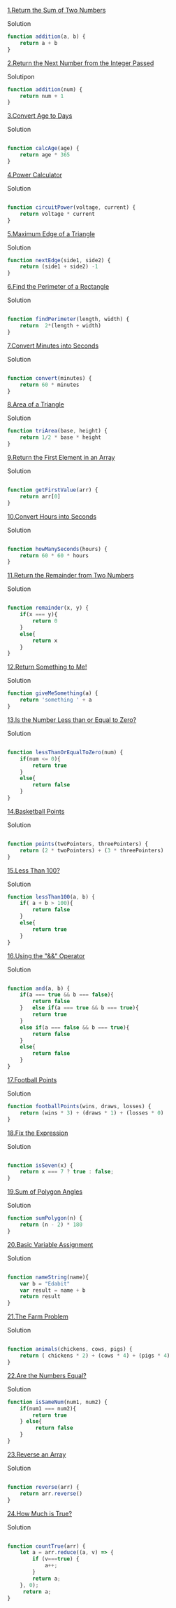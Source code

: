 [1.Return the Sum of Two Numbers](https://edabit.com/challenge/3LpBLgNRyaHMvNb4j)

Solution

```js
function addition(a, b) {
	return a + b
}
```

[2.Return the Next Number from the Integer Passed](https://edabit.com/challenge/NAQhEoxbofPidLxm9)

Solutipon

```js
function addition(num) {
	return num + 1
}
```

[3.Convert Age to Days](https://edabit.com/challenge/bL7hSc6Zh4zZJzGmw)

Solution

```js

function calcAge(age) {
	return age * 365
}
```


[4.Power Calculator](https://edabit.com/challenge/wAdE9te55cowBLcPs)

Solution

```js

function circuitPower(voltage, current) {
	return voltage * current
}
```

[5.Maximum Edge of a Triangle](https://edabit.com/challenge/nhXofMMyrowMyr9Nv)

Solution

```js
function nextEdge(side1, side2) {
	return (side1 + side2) -1
}
```

[6.Find the Perimeter of a Rectangle](https://edabit.com/challenge/XnJ24rWW7iJkNrtsh)

Solution

```js

function findPerimeter(length, width) {
	return  2*(length + width)
}
```




[7.Convert Minutes into Seconds](https://edabit.com/challenge/8q54MKnRrm89pSLmW)

Solution

```js

function convert(minutes) {
	return 60 * minutes
}
```

[8.Area of a Triangle](https://edabit.com/challenge/3CaszbdZYGN4otQD8)

Solution 

```js
function triArea(base, height) {
	return 1/2 * base * height
}

```

[9.Return the First Element in an Array](https://edabit.com/challenge/QaApgtePE6QrCZ64o)

Solution

```js

function getFirstValue(arr) {
	return arr[0]
}

```
[10.Convert Hours into Seconds](https://edabit.com/challenge/6AnQqiEjkJdZrWhPS)

Solution

```js

function howManySeconds(hours) {
	return 60 * 60 * hours
}
```
[11.Return the Remainder from Two Numbers](https://edabit.com/challenge/Q2j5FTFtsk7PdzrQk)


Solution

```js

function remainder(x, y) {
	if(x === y){
		return 0
	}
	else{
		return x
	}
}
```

[12.Return Something to Me!](https://edabit.com/challenge/MvZK536X7fyrWH8Qc)


Solution

```js
function giveMeSomething(a) {
	return 'something ' + a
}
```

[13.Is the Number Less than or Equal to Zero?](https://edabit.com/challenge/PTiLYyb4A69KZtBCg)

Solution

```js

function lessThanOrEqualToZero(num) {
	if(num <= 0){
		return true
	}
	else{
		return false
	}
}
```

[14.Basketball Points](https://edabit.com/challenge/Y46Xp2pcvTB77bmdD)

Solution

```js

function points(twoPointers, threePointers) {
	return (2 * twoPointers) + (3 * threePointers)
}
```

[15.Less Than 100?](https://edabit.com/challenge/9MjEpkL7yAjAqiH58)

Solution

```js
function lessThan100(a, b) {
	if( a + b > 100){
		return false
	}
	else{
		return true
	}
}

```

[16.Using the "&&" Operator](https://edabit.com/challenge/vJCZmgvvDjehyDcDK)

Solution

```js

function and(a, b) {
	if(a === true && b === false){
		return false
	}	else if(a === true && b === true){
		return true
	}
	else if(a === false && b === true){
		return false
	}
	else{
		return false
	}
}
```

[17.Football Points](https://edabit.com/challenge/GwvwXHWCThHZrR7xu)


Solution

```js
function footballPoints(wins, draws, losses) {
	return (wins * 3) + (draws * 1) + (losses * 0)
}
```

[18.Fix the Expression](https://edabit.com/challenge/FipbQSYquQLPZ8QXG)

Solution

```js

function isSeven(x) {
	return x === 7 ? true : false;
}
```

[19.Sum of Polygon Angles](https://edabit.com/challenge/fBJyQSe5Jmbm9hPAG)

Solution

```js
function sumPolygon(n) {
	return (n - 2) * 180
}
```

[20.Basic Variable Assignment](https://edabit.com/challenge/ZNwHGgHvsdnYwJ5WK)

Solution

```js

function nameString(name){
	var b = "Edabit"
	var result = name + b
  	return result
}
```

[21.The Farm Problem](https://edabit.com/challenge/8Qg78sf5SNDEANKti)

Solution

```js

function animals(chickens, cows, pigs) {
	return ( chickens * 2) + (cows * 4) + (pigs * 4)
}
```


[22.Are the Numbers Equal?](https://edabit.com/challenge/QSnaSH5S3oxZkwcNc)

Solution

```js
function isSameNum(num1, num2) {
	if(num1 === num2){
		return true
	} else{
		 return false
	} 
}
```

[23.Reverse an Array](https://edabit.com/challenge/kJQYTCCWSnzhXG9dn)

Solution

```js

function reverse(arr) {
	return arr.reverse()
}
```

[24.How Much is True?](https://edabit.com/challenge/GLbuMfTtDWwDv2F73)

Solution

```js

function countTrue(arr) {
    let a = arr.reduce((a, v) => {
        if (v===true) {
            a++;
        }
        return a;
    }, 0);
     return a;
}
```